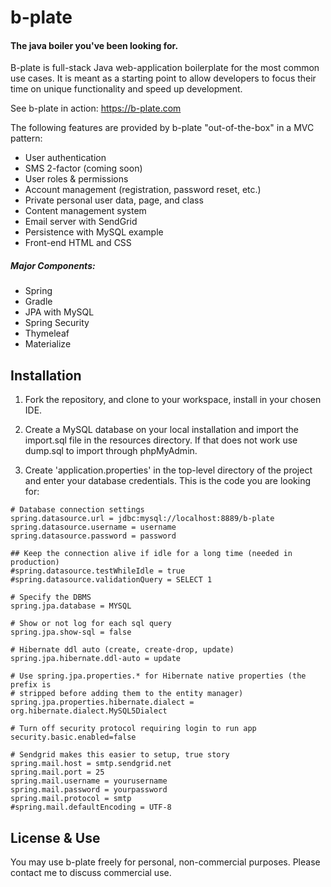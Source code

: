 # b-plate

#### The java boiler you've been looking for.

B-plate is full-stack Java web-application boilerplate for the most common use cases. It is meant as a starting point to allow developers to focus their time on unique functionality and speed up development.

See b-plate in action: https://b-plate.com

The following features are provided by b-plate "out-of-the-box" in a MVC pattern:
- User authentication
- SMS 2-factor (coming soon)
- User roles & permissions
- Account management (registration, password reset, etc.)
- Private personal user data, page, and class
- Content management system
- Email server with SendGrid
- Persistence with MySQL example
- Front-end HTML and CSS



##### Major Components:
- Spring
- Gradle
- JPA with MySQL
- Spring Security
- Thymeleaf
- Materialize


## Installation
1. Fork the repository, and clone to your workspace, install in your chosen IDE.

2. Create a MySQL database on your local installation and import the import.sql file in the resources directory.  If that does not work use dump.sql to import through phpMyAdmin.

3. Create 'application.properties' in the top-level directory of the project and enter your database credentials.  This is the code you are looking for:


```
# Database connection settings
spring.datasource.url = jdbc:mysql://localhost:8889/b-plate
spring.datasource.username = username
spring.datasource.password = password

## Keep the connection alive if idle for a long time (needed in production)
#spring.datasource.testWhileIdle = true
#spring.datasource.validationQuery = SELECT 1

# Specify the DBMS
spring.jpa.database = MYSQL

# Show or not log for each sql query
spring.jpa.show-sql = false

# Hibernate ddl auto (create, create-drop, update)
spring.jpa.hibernate.ddl-auto = update

# Use spring.jpa.properties.* for Hibernate native properties (the prefix is
# stripped before adding them to the entity manager)
spring.jpa.properties.hibernate.dialect = org.hibernate.dialect.MySQL5Dialect

# Turn off security protocol requiring login to run app
security.basic.enabled=false

# Sendgrid makes this easier to setup, true story
spring.mail.host = smtp.sendgrid.net
spring.mail.port = 25 
spring.mail.username = yourusername
spring.mail.password = yourpassword
spring.mail.protocol = smtp
#spring.mail.defaultEncoding = UTF-8
``` 



## License & Use
You may use b-plate freely for personal, non-commercial purposes. Please contact me to discuss commercial use.



